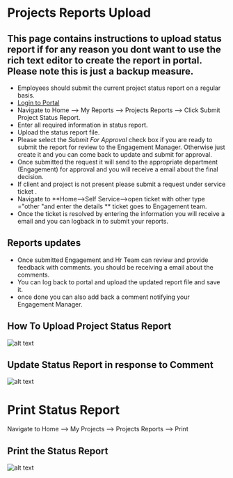 Projects Reports Upload
===========

This page contains instructions to upload status report if for any reason
you dont want to use the rich text editor to create the report in portal.
Please note this is just a backup measure.
----

 - Employees should submit the current project status report on a regular basis. 
 - [Login to Portal](../../office/forgot-password.html "Login")
 - Navigate to Home --> My Reports --> Projects Reports --> Click Submit Project Status Report.
 - Enter all required information in status report.
 - Upload the status report file.
 - Please select the  *Submit For Approval* check box if you are ready to submit the report for review to the Engagement Manager. Otherwise just create it and you can come back to update and submit for approval.
 - Once submitted the request it will send to the appropriate  department (Engagement) for approval and you will receive a email about the final decision. 
 - If client and project is not present please submit a request under service ticket .
 - Navigate to **Home-->Self Service-->open ticket with other type ="other "and enter the details ** ticket goes to Engagement team.
 - Once the ticket is resolved by entering the information you will receive a email and you can logback in to submit your reports.

Reports updates
----

 - Once submitted Engagement and Hr Team can review and provide feedback with comments. you should be receiving a email about the comments.
 - You can log back to portal and upload the updated report file and save it.
 - once done you can also add back a comment notifying your Engagement Manager.

How To Upload Project Status Report
----
![alt text](../../images/statusreport/status-report-upload.png "Create Status Report")

Update Status Report in response to Comment
----
![alt text](../../images/statusreport/status-report-upload-update.png "Update Status Report")

Print Status Report
===========
Navigate to Home --> My Projects --> Projects Reports --> Print

Print the Status Report
----
![alt text](../../images/statusreport/print-status-report.png "Status Report")

